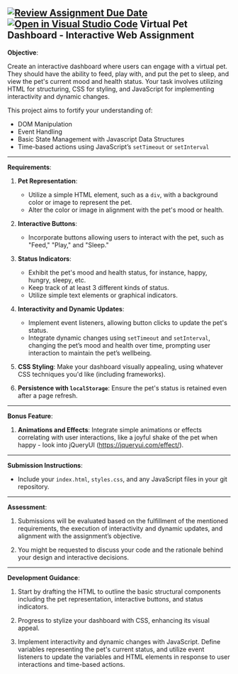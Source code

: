 [![Review Assignment Due Date](https://classroom.github.com/assets/deadline-readme-button-22041afd0340ce965d47ae6ef1cefeee28c7c493a6346c4f15d667ab976d596c.svg)](https://classroom.github.com/a/q6RnWW-d)
[![Open in Visual Studio Code](https://classroom.github.com/assets/open-in-vscode-2e0aaae1b6195c2367325f4f02e2d04e9abb55f0b24a779b69b11b9e10269abc.svg)](https://classroom.github.com/online_ide?assignment_repo_id=19252027&assignment_repo_type=AssignmentRepo)
Virtual Pet Dashboard - Interactive Web Assignment
---

**Objective**:

Create an interactive dashboard where users can engage with a virtual pet. They should have the ability to feed, play with, and put the pet to sleep, and view the pet's current mood and health status. Your task involves utilizing HTML for structuring, CSS for styling, and JavaScript for implementing interactivity and dynamic changes.

This project aims to fortify your understanding of:
- DOM Manipulation
- Event Handling
- Basic State Management with Javascript Data Structures
- Time-based actions using JavaScript’s `setTimeout` or `setInterval`

---

**Requirements**:

1. **Pet Representation**: 
    - Utilize a simple HTML element, such as a `div`, with a background color or image to represent the pet.
    - Alter the color or image in alignment with the pet's mood or health.

2. **Interactive Buttons**:
    - Incorporate buttons allowing users to interact with the pet, such as "Feed," "Play," and "Sleep."

3. **Status Indicators**:
    - Exhibit the pet's mood and health status, for instance, happy, hungry, sleepy, etc.
    - Keep track of at least 3 different kinds of status.
    - Utilize simple text elements or graphical indicators.

4. **Interactivity and Dynamic Updates**:
    - Implement event listeners, allowing button clicks to update the pet's status.
    - Integrate dynamic changes using `setTimeout` and `setInterval`, changing the pet’s mood and health over time, prompting user interaction to maintain the pet’s wellbeing.

5. **CSS Styling**: Make your dashboard visually appealing, using whatever CSS techniques you'd like (including frameworks). 

6. **Persistence with `localStorage`**: Ensure the pet's status is retained even after a page refresh. 

---

**Bonus Feature**:

1. **Animations and Effects**: Integrate simple animations or effects correlating with user interactions, like a joyful shake of the pet when happy - look into jQueryUI (https://jqueryui.com/effect/).

---

**Submission Instructions**:

- Include your `index.html`, `styles.css`, and any JavaScript files in your git repository.

---

**Assessment**:

1. Submissions will be evaluated based on the fulfillment of the mentioned requirements, the execution of interactivity and dynamic updates, and alignment with the assignment’s objective.
  
2. You might be requested to discuss your code and the rationale behind your design and interactive decisions.

---

**Development Guidance**:

1. Start by drafting the HTML to outline the basic structural components including the pet representation, interactive buttons, and status indicators.
  
2. Progress to stylize your dashboard with CSS, enhancing its visual appeal.
  
3. Implement interactivity and dynamic changes with JavaScript. Define variables representing the pet's current status, and utilize event listeners to update the variables and HTML elements in response to user interactions and time-based actions.